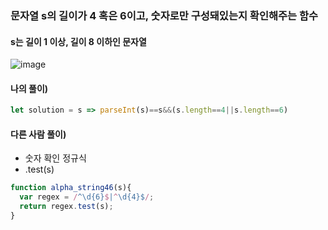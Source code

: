 ### 문자열 s의 길이가 4 혹은 6이고, 숫자로만 구성돼있는지 확인해주는 함수
#### s는 길이 1 이상, 길이 8 이하인 문자열
![image](https://user-images.githubusercontent.com/87289383/130356916-de45ee12-f8ae-4cb1-8d96-a9db69a88cb6.png)

#### 나의 풀이)
```javascript
let solution = s => parseInt(s)==s&&(s.length==4||s.length==6)
```

#### 다른 사람 풀이)
- 숫자 확인 정규식
- .test(s)
```javascript
function alpha_string46(s){
  var regex = /^\d{6}$|^\d{4}$/;
  return regex.test(s);
}
```
